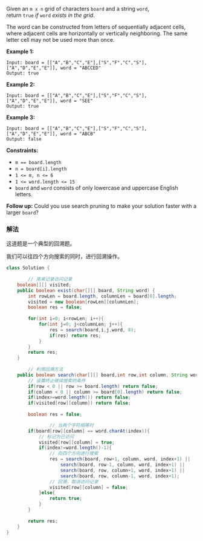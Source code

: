 Given an `m x n` grid of characters `board` and a string `word`, return `true` *if* `word` *exists in the grid*.

The word can be constructed from letters of sequentially adjacent cells, where adjacent cells are horizontally or vertically neighboring. The same letter cell may not be used more than once.

**Example 1:**

```
Input: board = [["A","B","C","E"],["S","F","C","S"],["A","D","E","E"]], word = "ABCCED"
Output: true

```

**Example 2:**

```
Input: board = [["A","B","C","E"],["S","F","C","S"],["A","D","E","E"]], word = "SEE"
Output: true

```

**Example 3:**


```
Input: board = [["A","B","C","E"],["S","F","C","S"],["A","D","E","E"]], word = "ABCB"
Output: false

```

**Constraints:**

- `m == board.length`
- `n = board[i].length`
- `1 <= m, n <= 6`
- `1 <= word.length <= 15`
- `board` and `word` consists of only lowercase and uppercase English letters.

**Follow up:** Could you use search pruning to make your solution faster with a larger `board`?

### 解法

这道题是一个典型的回溯题。

我们可以往四个方向搜索的同时，进行回溯操作。

```java
class Solution {
    
		// 用来记录访问记录
    boolean[][] visited;
    public boolean exist(char[][] board, String word) {
        int rowLen = board.length, columnLen = board[0].length;
        visited = new boolean[rowLen][columnLen];
        boolean res = false;
        
        for(int i=0; i<rowLen; i++){
            for(int j=0; j<columnLen; j++){
                res = search(board,i,j,word, 0);
                if(res) return res;
            }
        }
        return res;
    }
    
		// 利用回溯方法
    public boolean search(char[][] board,int row,int column, String word, int index){
        // 设置终止继续搜索的条件
        if(row < 0 || row >= board.length) return false;
        if(column < 0 || column >= board[0].length) return false;
        if(index>=word.length()) return false;
        if(visited[row][column]) return false;
        
        boolean res = false;

				// 当两个字符相等时
        if(board[row][column] == word.charAt(index)){
            // 标记为已访问
            visited[row][column] = true;
            if(index!=word.length()-1){
                // 向四个方向进行搜索
                res = search(board, row+1, column, word, index+1) ||
                    search(board, row-1, column, word, index+1) ||
                    search(board, row, column+1, word, index+1) ||
                    search(board, row, column-1, word, index+1);
                // 回溯，取消访问记录
                visited[row][column] = false;
            }else{
                return true;
            }
        }
        
        return res;
    }
}
```